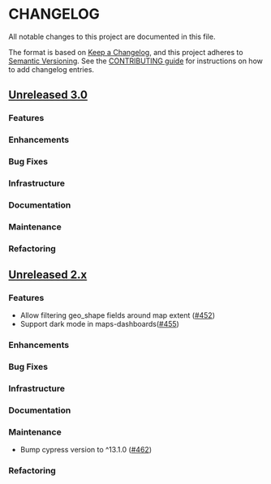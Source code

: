 # CHANGELOG
All notable changes to this project are documented in this file.

The format is based on [Keep a Changelog](https://keepachangelog.com/en/1.0.0/), and this project adheres to [Semantic Versioning](https://semver.org/spec/v2.0.0.html). See the [CONTRIBUTING guide](./CONTRIBUTING.md#Changelog) for instructions on how to add changelog entries.

## [Unreleased 3.0](https://github.com/opensearch-project/dashboards-maps/compare/2.x...HEAD)
### Features
### Enhancements
### Bug Fixes
### Infrastructure
### Documentation
### Maintenance
### Refactoring

## [Unreleased 2.x](https://github.com/opensearch-project/dashboards-maps/compare/2.9...2.x)
### Features
* Allow filtering geo_shape fields around map extent ([#452](https://github.com/opensearch-project/dashboards-maps/pull/452))
* Support dark mode in maps-dashboards([#455](https://github.com/opensearch-project/dashboards-maps/pull/455))

### Enhancements

### Bug Fixes

### Infrastructure

### Documentation

### Maintenance
* Bump cypress version to ^13.1.0 ([#462](https://github.com/opensearch-project/dashboards-maps/pull/462))

### Refactoring
